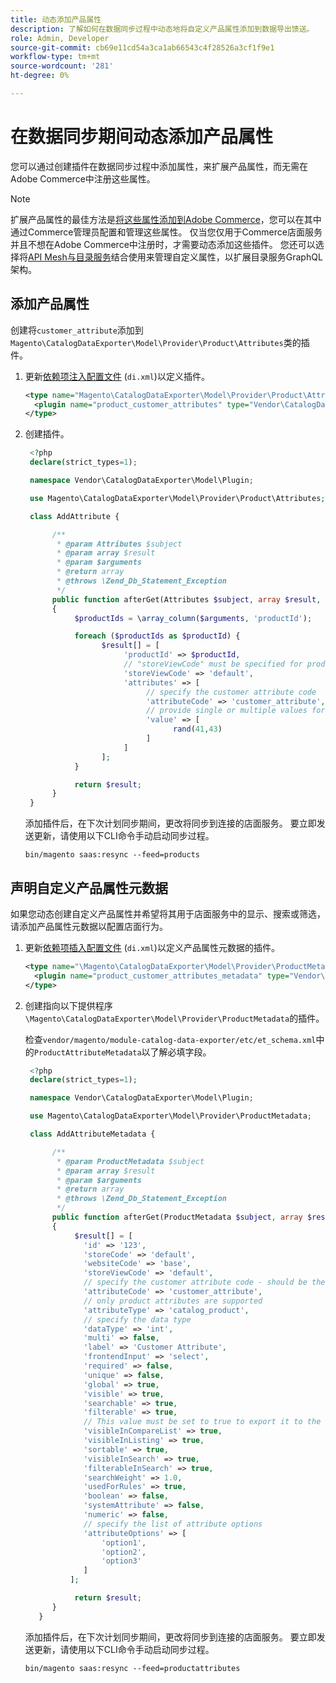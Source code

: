 ```yaml
---
title: 动态添加产品属性
description: 了解如何在数据同步过程中动态地将自定义产品属性添加到数据导出馈送。
role: Admin, Developer
source-git-commit: cb69e11cd54a3ca1ab66543c4f28526a3cf1f9e1
workflow-type: tm+mt
source-wordcount: '281'
ht-degree: 0%

---
```


# 在数据同步期间动态添加产品属性

您可以通过创建插件在数据同步过程中添加属性，来扩展产品属性，而无需在Adobe Commerce中注册这些属性。

>[!NOTE]
>
>扩展产品属性的最佳方法是[将这些属性添加到Adobe Commerce](extensibility-and-customizations.md#add-product-attributes-to-adobe-commerce)，您可以在其中通过Commerce管理员配置和管理这些属性。 仅当您仅用于Commerce店面服务并且不想在Adobe Commerce中注册时，才需要动态添加这些插件。 您还可以选择将[API Mesh与目录服务](../catalog-service/mesh.md)结合使用来管理自定义属性，以扩展目录服务GraphQL架构。

## 添加产品属性

创建将`customer_attribute`添加到`Magento\CatalogDataExporter\Model\Provider\Product\Attributes`类的插件。

1. 更新[依赖项注入配置文件](https://developer.adobe.com/commerce/php/development/build/dependency-injection-file/) (`di.xml`)以定义插件。

   ```xml
   <type name="Magento\CatalogDataExporter\Model\Provider\Product\Attributes">
     <plugin name="product_customer_attributes" type="Vendor\CatalogDataExporter\Model\Plugin\AddAttribute"/>
   </type>
   ```

1. 创建插件。

   ```php
    <?php
    declare(strict_types=1);
   
    namespace Vendor\CatalogDataExporter\Model\Plugin;
   
    use Magento\CatalogDataExporter\Model\Provider\Product\Attributes;
   
    class AddAttribute {
   
         /**
          * @param Attributes $subject
          * @param array $result
          * @param $arguments
          * @return array
          * @throws \Zend_Db_Statement_Exception
          */
         public function afterGet(Attributes $subject, array $result, $arguments): array
         {
              $productIds = \array_column($arguments, 'productId');
   
              foreach ($productIds as $productId) {
                    $result[] = [
                         'productId' => $productId,
                         // "storeViewCode" must be specified for products where the customer attribute value should be set
                         'storeViewCode' => 'default',
                         'attributes' => [
                              // specify the customer attribute code
                              'attributeCode' => 'customer_attribute',
                              // provide single or multiple values for the attribute
                              'value' => [
                                    rand(41,43)
                              ]
                         ]
                    ];
              }
   
              return $result;
         }
    }
   ```

   添加插件后，在下次计划同步期间，更改将同步到连接的店面服务。 要立即发送更新，请使用以下CLI命令手动启动同步过程。

   ```
   bin/magento saas:resync --feed=products
   ```

## 声明自定义产品属性元数据

如果您动态创建自定义产品属性并希望将其用于店面服务中的显示、搜索或筛选，请添加产品属性元数据以配置店面行为。

1. 更新[依赖项插入配置文件](https://developer.adobe.com/commerce/php/development/build/dependency-injection-file/) (`di.xml`)以定义产品属性元数据的插件。

   ```xml
   <type name="\Magento\CatalogDataExporter\Model\Provider\ProductMetadata">
     <plugin name="product_customer_attributes_metadata" type="Vendor\CatalogDataExporter\Model\Plugin\AddAttributeMetadata"/>
   </type>
   ```

1. 创建指向以下提供程序`\Magento\CatalogDataExporter\Model\Provider\ProductMetadata`的插件。

   检查`vendor/magento/module-catalog-data-exporter/etc/et_schema.xml`中的`ProductAttributeMetadata`以了解必填字段。

   ```php
    <?php
    declare(strict_types=1);
   
    namespace Vendor\CatalogDataExporter\Model\Plugin;
   
    use Magento\CatalogDataExporter\Model\Provider\ProductMetadata;
   
    class AddAttributeMetadata {
   
         /**
          * @param ProductMetadata $subject
          * @param array $result
          * @param $arguments
          * @return array
          * @throws \Zend_Db_Statement_Exception
          */
         public function afterGet(ProductMetadata $subject, array $result, $arguments): array
         {
              $result[] = [
                'id' => '123',
                'storeCode' => 'default',
                'websiteCode' => 'base',
                'storeViewCode' => 'default',
                // specify the customer attribute code - should be the same as used in the products attributes plugin
                'attributeCode' => 'customer_attribute',
                // only product attributes are supported
                'attributeType' => 'catalog_product',
                // specify the data type
                'dataType' => 'int',
                'multi' => false,
                'label' => 'Customer Attribute',
                'frontendInput' => 'select',
                'required' => false,
                'unique' => false,
                'global' => true,
                'visible' => true,
                'searchable' => true,
                'filterable' => true,
                // This value must be set to true to export it to the storefront services
                'visibleInCompareList' => true,
                'visibleInListing' => true,
                'sortable' => true,
                'visibleInSearch' => true,
                'filterableInSearch' => true,
                'searchWeight' => 1.0,
                'usedForRules' => true,
                'boolean' => false,
                'systemAttribute' => false,
                'numeric' => false,
                // specify the list of attribute options
                'attributeOptions' => [
                    'option1',
                    'option2',
                    'option3'
                ]
             ];
   
              return $result;
         }
      }
   ```

   添加插件后，在下次计划同步期间，更改将同步到连接的店面服务。 要立即发送更新，请使用以下CLI命令手动启动同步过程。

   ```
   bin/magento saas:resync --feed=productattributes
   ```

